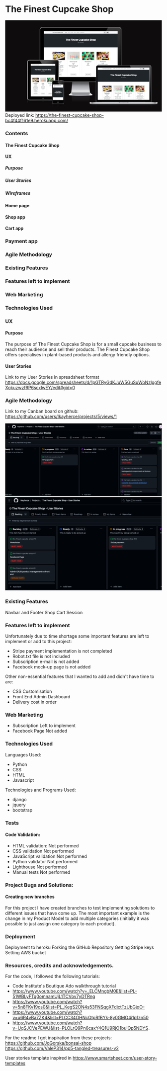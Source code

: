 

# The Finest Cupcake Shop
![AmIresponsiveCupcakeShop](readme_images/amiresponsivepp5.png)
Deployed link: https://the-finest-cupcake-shop-bc4f44f161e9.herokuapp.com/

### Contents
#### The Finest Cupcake Shop
#### UX
##### Purpose
##### User Stories
##### Wireframes
#### Home page
#### Shop app
#### Cart app
### Payment app
### Agile Methodology
### Existing Features
### Features left to implement
### Web Marketing
### Technologies Used

### UX
#### Purpose
The purpose of The Finest Cupcake Shop is for a small cupcake business to reach their audience and sell their products. The Finest Cupcake Shop offers specialises in plant-based products and allergy friendly options.
#### User Stories
Link to my User Stories in spreadsheet format https://docs.google.com/spreadsheets/d/1pGTRyGdKJuW5GuSuWoNzlggfeXokuzwzf6P6scxlwEY/edit#gid=0 


### Agile Methodology
Link to my Canban board on github: https://github.com/users/Ikayherce/projects/5/views/1 

![UserStoriesSegment1](readme_images/user_stories1.png)
![UserStoriesSegment2](readme_images/user_stories2.png)


### Existing Features
Navbar and Footer
Shop
Cart
Session 

### Features left to implement
Unfortunately due to time shortage some important features are left to implement or add to this project:
- Stripe payment implementation is not completed
- Robot.txt file is not included
- Subscription e-mail is not added
- Facebook mock-up page is not added

Other non-essential features that I wanted to add and didn't have time to are:
- CSS Customisation
- Front End Admin Dashboard
- Delivery cost in order

### Web Marketing
- Subscription
Left to implement
- Facebook Page
Not added

### Technologies Used
Languages Used: 
- Python
- CSS
- HTML
- Javascript 

Technologies and Programs Used:
- django
- jquery
- bootstrap


### Tests
#### Code Validation: 
- HTML validation:
Not performed
- CSS validation
Not performed
- JavaScript validation
Not performed
- Python validator
Not performed
- Lighthouse
Not performed
- Manual tests
Not performed

### Project Bugs and Solutions:
#### Creating new branches
For this project I have created branches to test implementing solutions to different issues that have come up. The most important example is the change in my Product Model to add multiple categories (initially it was possible to just assign one category to each product). 


### Deployment 
Deployment to heroku
Forking the GitHub Repository
Getting Stripe keys
Setting AWS bucket


### Resources, credits and acknowledgements. 
For the code, I followed the following tutorials: 

- Code Institute's Boutique Ado walkthrough tutorial
- https://www.youtube.com/watch?v=_ELCMngbM0E&list=PL-51WBLyFTg0omnamUjL1TCVov7yDTRng
- https://www.youtube.com/watch?v=5n8FKv19os0&list=PL_KegS2ON4s53FNSqgXFdictTzUbGjoO-
- https://www.youtube.com/watch?v=u6R4vBa7ZK4&list=PLCC34OHNcOtpRfBYk-8y0GMO4i1p1zn50
- https://www.youtube.com/watch?v=UqSJCVePEWU&list=PLOLrQ9Pn6caxY4Q1U9RjO1bulQp5NDYS_


For the readme I got inspiration from these projects: 
https://github.com/JoGorska/bonsai-shop
https://github.com/ValeP314/pp5-tangled-treasures-v2

User stories template inspired in https://www.smartsheet.com/user-story-templates

